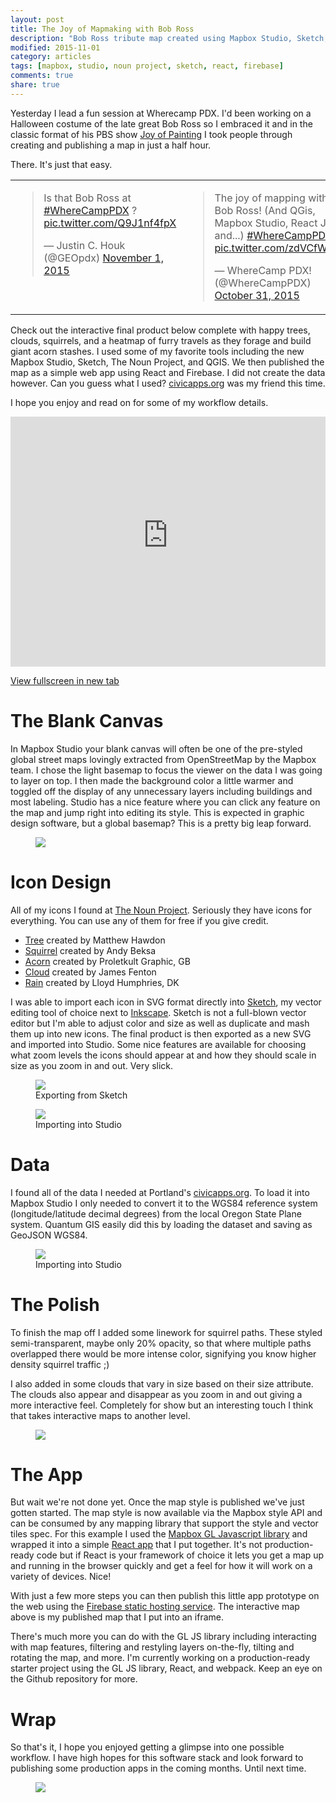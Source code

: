 ```yaml
---
layout: post
title: The Joy of Mapmaking with Bob Ross
description: "Bob Ross tribute map created using Mapbox Studio, Sketch, and Portland open data"
modified: 2015-11-01
category: articles
tags: [mapbox, studio, noun project, sketch, react, firebase]
comments: true
share: true
---
```


Yesterday I lead a fun session at Wherecamp PDX.  I'd been working on a Halloween costume of the late great Bob Ross so I embraced it and in the classic format of his PBS show [Joy of Painting](https://en.wikipedia.org/wiki/The_Joy_of_Painting) I took people through creating and publishing a map in just a half hour.  

There. It's just that easy.

<table>
  <tr>
    <td valign="top">
      <blockquote class="twitter-tweet" lang="en"><p lang="en" dir="ltr">Is that Bob Ross at <a href="https://twitter.com/hashtag/WhereCampPDX?src=hash">#WhereCampPDX</a> ? <a href="https://t.co/Q9J1nf4fpX">pic.twitter.com/Q9J1nf4fpX</a></p>&mdash; Justin C. Houk (@GEOpdx) <a href="https://twitter.com/GEOpdx/status/660826698611470336">November 1, 2015</a></blockquote>
    </td>
    <td valign="top">
      <blockquote class="twitter-tweet" lang="en"><p lang="en" dir="ltr">The joy of mapping with Bob Ross! (And QGis, Mapbox Studio, React JS, and...) <a href="https://twitter.com/hashtag/WhereCampPDX?src=hash">#WhereCampPDX</a> <a href="https://t.co/zdVCfWItfa">pic.twitter.com/zdVCfWItfa</a></p>&mdash; WhereCamp PDX! (@WhereCampPDX) <a href="https://twitter.com/WhereCampPDX/status/660519787362029568">October 31, 2015</a></blockquote>
    </td>
  </tr>
</table>
<script async src="//platform.twitter.com/widgets.js" charset="utf-8"></script>

Check out the interactive final product below complete with happy trees, clouds, squirrels, and a heatmap of furry travels as they forage and build giant acorn stashes.  I used some of my favorite tools including the new Mapbox Studio, Sketch, The Noun Project, and QGIS.  We then published the map as a simple web app using React and Firebase.  I did not create the data however.  Can you guess what I used?  [civicapps.org](http://civicapps.org) was my friend this time.  

I hope you enjoy and read on for some of my workflow details.  

<iframe width="100%" height="400" src="https://the-happy-place.firebaseapp.com/" frameborder="0" allowfullscreen></iframe>

<a href="https://the-happy-place.firebaseapp.com/" target="_blank">View fullscreen in new tab</a>

# The Blank Canvas

In Mapbox Studio your blank canvas will often be one of the pre-styled global street maps lovingly extracted from OpenStreetMap by the Mapbox team.  I chose the light basemap to focus the viewer on the data I was going to layer on top.  I then made the background color a little warmer and toggled off the display of any unnecessary layers including buildings and most labeling.  Studio has a nice feature where you can click any feature on the map and jump right into editing its style.  This is expected in graphic design software, but a global basemap?  This is a pretty big leap forward.

<figure>
    <a href="/images/posts/joyofmap/stylemenu.jpg"><img src="/images/posts/joyofmap/stylemenu.jpg"></a>
</figure>    

# Icon Design

All of my icons I found at [The Noun Project](https://thenounproject.com/).  Seriously they have icons for everything.  You can use any of them for free if you give credit.

* [Tree](https://thenounproject.com/icon/88105/) created by Matthew Hawdon
* [Squirrel](https://thenounproject.com/icon/16683/) created by Andy Beksa
* [Acorn](https://thenounproject.com/icon/1685/) created by Proletkult Graphic, GB
* [Cloud](https://thenounproject.com/icon/3765/) created by James Fenton
* [Rain](https://thenounproject.com/icon/96901/) created by Lloyd Humphries, DK

I was able to import each icon in SVG format directly into [Sketch](https://www.sketchapp.com/), my vector editing tool of choice next to [Inkscape](https://inkscape.org/en/).  Sketch is not a full-blown vector editor but I'm able to adjust color and size as well as duplicate and mash them up into new icons.  The final product is then exported as a new SVG and imported into Studio.  Some nice features are available for choosing what zoom levels the icons should appear at and how they should scale in size as you zoom in and out.  Very slick.

<figure>
    <a href="/images/posts/joyofmap/acorn-pile.png"><img src="/images/posts/joyofmap/acorn-pile.png"></a>
    <figcaption>Exporting from Sketch</figcaption>
</figure>

<figure>
    <a href="/images/posts/joyofmap/acorns-add.jpg"><img src="/images/posts/joyofmap/acorns-add.jpg"></a>
    <figcaption>Importing into Studio</figcaption>
</figure>

# Data

I found all of the data I needed at Portland's [civicapps.org](http://civicapps.org).  To load it into Mapbox Studio I only needed to convert it to the WGS84 reference system (longitude/latitude decimal degrees) from the local Oregon State Plane system.  Quantum GIS easily did this by loading the dataset and saving as GeoJSON WGS84.

<figure>
    <a href="/images/posts/joyofmap/qgis.jpg"><img src="/images/posts/joyofmap/qgis.jpg"></a>
    <figcaption>Importing into Studio</figcaption>
</figure>

# The Polish

To finish the map off I added some linework for squirrel paths.  These styled semi-transparent, maybe only 20% opacity, so that where multiple paths overlapped there would be more intense color, signifying you know higher density squirrel traffic ;)  

I also added in some clouds that vary in size based on their size attribute. The clouds also appear and disappear as you zoom in and out giving a more interactive feel.  Completely for show but an interesting touch I think that takes interactive maps to another level.

<figure>
    <a href="/images/posts/joyofmap/clouds.jpg"><img src="/images/posts/joyofmap/clouds.jpg"></a>
</figure>

# The App

But wait we're not done yet.  Once the map style is published we've just gotten started.  The map style is now available via the Mapbox style API and can be consumed by any mapping library that support the style and vector tiles spec.  For this example I used the [Mapbox GL Javascript library](https://www.mapbox.com/mapbox-gl-js/) and wrapped it into a simple [React app](https://github.com/twelch/react-mapbox-gl-js) that I put together.  It's not production-ready code but if React is your framework of choice it lets you get a map up and running in the browser quickly and get a feel for how it will work on a variety of devices.  Nice!

With just a few more steps you can then publish this little app prototype on the web using the [Firebase static hosting service](https://www.firebase.com/docs/hosting/).  The interactive map above is my published map that I put into an iframe.

There's much more you can do with the GL JS library including interacting with map features, filtering and restyling layers on-the-fly, tilting and rotating the map, and more.  I'm currently working on a production-ready starter project using the GL JS library, React, and webpack.  Keep an eye on the Github repository for more.

# Wrap

So that's it, I hope you enjoyed getting a glimpse into one possible workflow.  I have high hopes for this software stack and look forward to publishing some production apps in the coming months.  Until next time.

<figure>
    <a href="/images/posts/joyofmap/wave.gif"><img src="/images/posts/joyofmap/wave.gif"></a>
</figure>
